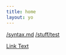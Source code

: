 ```yaml
---
title: home
layout: yo
---
```



[/syntax.md](syntax.md)
[/stuff/test](stuff/test.md)

[Link Text](SSG/test2.md)